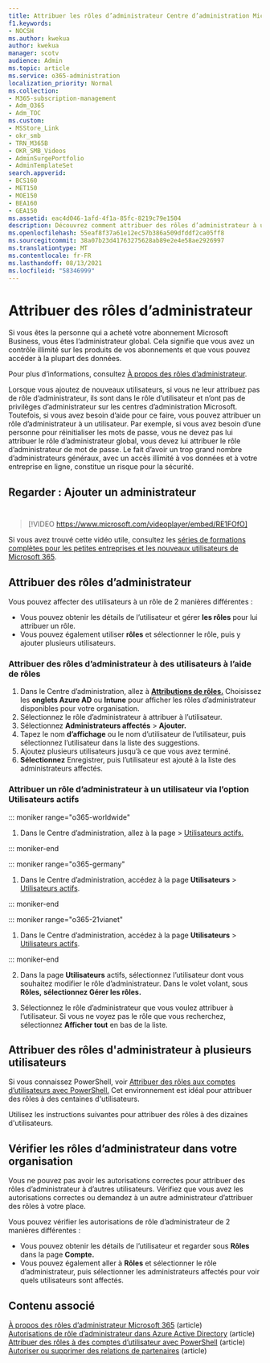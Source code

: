 ```yaml
---
title: Attribuer les rôles d’administrateur Centre d’administration Microsoft 365
f1.keywords:
- NOCSH
ms.author: kwekua
author: kwekua
manager: scotv
audience: Admin
ms.topic: article
ms.service: o365-administration
localization_priority: Normal
ms.collection:
- M365-subscription-management
- Adm_O365
- Adm_TOC
ms.custom:
- MSStore_Link
- okr_smb
- TRN_M365B
- OKR_SMB_Videos
- AdminSurgePortfolio
- AdminTemplateSet
search.appverid:
- BCS160
- MET150
- MOE150
- BEA160
- GEA150
ms.assetid: eac4d046-1afd-4f1a-85fc-8219c79e1504
description: Découvrez comment attribuer des rôles d’administrateur à un ou plusieurs utilisateurs de votre entreprise afin qu’ils peuvent effectuer des tâches spécifiques dans le Centre d’administration.
ms.openlocfilehash: 55eaf8f37a61e12ec57b386a509dfddf2ca05ff8
ms.sourcegitcommit: 38a07b23d41763275628ab89e2e4e58ae2926997
ms.translationtype: MT
ms.contentlocale: fr-FR
ms.lasthandoff: 08/13/2021
ms.locfileid: "58346999"
---
```

# <a name="assign-admin-roles"></a>Attribuer des rôles d’administrateur

Si vous êtes la personne qui a acheté votre abonnement Microsoft Business, vous êtes l’administrateur global. Cela signifie que vous avez un contrôle illimité sur les produits de vos abonnements et que vous pouvez accéder à la plupart des données.

Pour plus d’informations, consultez [À propos des rôles d’administrateur](about-admin-roles.md).

Lorsque vous ajoutez de nouveaux utilisateurs, si vous ne  leur attribuez pas de rôle d’administrateur, ils sont dans le rôle d’utilisateur et n’ont pas de privilèges d’administrateur sur les centres d’administration Microsoft. Toutefois, si vous avez besoin d’aide pour ce faire, vous pouvez attribuer un rôle d’administrateur à un utilisateur. Par exemple, si vous avez besoin d’une personne pour réinitialiser les mots de passe, vous ne devez pas lui attribuer le rôle d’administrateur global, vous devez lui attribuer le rôle d’administrateur de mot de passe. Le fait d’avoir un trop grand nombre d’administrateurs généraux, avec un accès illimité à vos données et à votre entreprise en ligne, constitue un risque pour la sécurité.

## <a name="watch-add-an-adminbrbr"></a>Regarder : Ajouter un administrateur<br><br>

> [!VIDEO https://www.microsoft.com/videoplayer/embed/RE1FOfO] 

Si vous avez trouvé cette vidéo utile, consultez les [séries de formations complètes pour les petites entreprises et les nouveaux utilisateurs de Microsoft 365](../../business-video/index.yml).

## <a name="assign-admin-roles"></a>Attribuer des rôles d’administrateur 

Vous pouvez affecter des utilisateurs à un rôle de 2 manières différentes :

- Vous pouvez obtenir les détails de l’utilisateur et gérer **les rôles** pour lui attribuer un rôle.
- Vous pouvez également utiliser **rôles** et sélectionner le rôle, puis y ajouter plusieurs utilisateurs.

### <a name="assign-admin-roles-to-users-using-roles"></a>Attribuer des rôles d’administrateur à des utilisateurs à l’aide de rôles

1. Dans le Centre d’administration, allez à <a href="https://go.microsoft.com/fwlink/p/?linkid=2097861" target="_blank">**Attributions de rôles.**</a> Choisissez les **onglets Azure AD** ou **Intune** pour afficher les rôles d’administrateur disponibles pour votre organisation.
2. Sélectionnez le rôle d’administrateur à attribuer à l’utilisateur.
3. Sélectionnez **Administrateurs affectés**  >  **Ajouter.**
4. Tapez le nom **d’affichage** ou le nom d’utilisateur de l’utilisateur, puis sélectionnez l’utilisateur dans la liste des suggestions.
5. Ajoutez plusieurs utilisateurs jusqu’à ce que vous avez terminé.
6. **Sélectionnez** Enregistrer, puis l’utilisateur est ajouté à la liste des administrateurs affectés.

### <a name="assign-a-user-to-an-admin-role-from-active-users"></a>Attribuer un rôle d’administrateur à un utilisateur via l’option Utilisateurs actifs

::: moniker range="o365-worldwide"

1. Dans le Centre d’administration, allez à la page  > [Utilisateurs actifs.](https://go.microsoft.com/fwlink/p/?linkid=834822)

::: moniker-end

::: moniker range="o365-germany"

1. Dans le Centre d’administration, accédez à la page **Utilisateurs** > <a href="https://go.microsoft.com/fwlink/p/?linkid=847686" target="_blank">Utilisateurs actifs</a>.

::: moniker-end

::: moniker range="o365-21vianet"

1. Dans le Centre d’administration, accédez à la page **Utilisateurs** > <a href="https://go.microsoft.com/fwlink/p/?linkid=850628" target="_blank">Utilisateurs actifs</a>.

::: moniker-end

2. Dans la page **Utilisateurs** actifs, sélectionnez l’utilisateur dont vous souhaitez modifier le rôle d’administrateur. Dans le volet volant, sous **Rôles,** **sélectionnez Gérer les rôles.**

3. Sélectionnez le rôle d’administrateur que vous voulez attribuer à l’utilisateur. Si vous ne voyez pas le rôle que vous recherchez, sélectionnez **Afficher tout** en bas de la liste.

## <a name="assign-admin-roles-to-multiple-users"></a>Attribuer des rôles d'administrateur à plusieurs utilisateurs

Si vous connaissez PowerShell, voir [Attribuer des rôles aux comptes d’utilisateurs avec PowerShell.](../../enterprise/assign-roles-to-user-accounts-with-microsoft-365-powershell.md) Cet environnement est idéal pour attribuer des rôles à des centaines d'utilisateurs.
  
Utilisez les instructions suivantes pour attribuer des rôles à des dizaines d'utilisateurs.

## <a name="check-admin-roles-in-your-organization"></a>Vérifier les rôles d’administrateur dans votre organisation

Vous ne pouvez pas avoir les autorisations correctes pour attribuer des rôles d’administrateur à d’autres utilisateurs. Vérifiez que vous avez les autorisations correctes ou demandez à un autre administrateur d’attribuer des rôles à votre place.

Vous pouvez vérifier les autorisations de rôle d’administrateur de 2 manières différentes :

- Vous pouvez obtenir les détails de l’utilisateur et regarder sous **Rôles** dans la page **Compte.**
- Vous pouvez également aller à **Rôles** et sélectionner le rôle d’administrateur, puis sélectionner les administrateurs affectés pour voir quels utilisateurs sont affectés.

## <a name="related-content"></a>Contenu associé

[À propos des rôles d’administrateur Microsoft 365](about-admin-roles.md) (article)\
[Autorisations de rôle d’administrateur dans Azure Active Directory](/azure/active-directory/users-groups-roles/directory-assign-admin-roles#available-roles) (article)\
[Attribuer des rôles à des comptes d’utilisateur avec PowerShell](../../enterprise/assign-roles-to-user-accounts-with-microsoft-365-powershell.md) (article)\
[Autoriser ou supprimer des relations de partenaires](../misc/add-partner.md) (article)